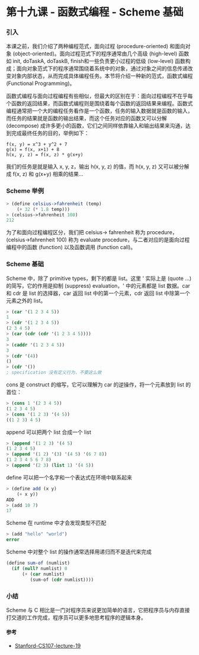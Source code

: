 # 第十九课 - 函数式编程 - Scheme 基础

### 引入

本课之前，我们介绍了两种编程范式，面向过程 \(procedure-oriented\) 和面向对象 \(object-oriented\)。面向过程范式下的程序通常由几个高级 \(high-level\) 函数如 init, doTaskA, doTaskB, finish和一些负责更小过程的低级 \(low-level\) 函数构成；面向对象范式下的程序通常围绕着系统中的对象，通过对象之间的信息传递改变对象内部状态，从而完成具体编程任务。本节将介绍一种新的范式，函数式编程 \(Functional Programming\)。

函数式编程与面向过程编程有些相似，但最大的区别在于：面向过程编程不在乎每个函数的返回结果，而函数式编程则是围绕着每个函数的返回结果来编程。函数式编程通常把一个大的编程任务看作是一个函数，任务的输入数据就是函数的输入，而任务的结果就是函数的输出结果，而这个任务对应的函数又可以分解 \(decompose\) 成许多更小的函数，它们之间同样依靠输入和输出结果来沟通，达到完成最终任务的目的，举例如下：

```
f(x, y) = x^3 + y^2 + 7
g(x) = f(x, x+1) + 8
h(x, y, z) = f(x, z) * g(x+y)
```

我们的任务是就是输入 x, y, z，输出 h\(x, y, z\) 的值，而 h\(x, y, z\) 又可以被分解成 f\(x, z\) 和 g\(x+y\) 相乘的结果...

### Scheme 举例

```scheme
> (define celsius->fahrenheit (temp)
    (+ 32 (* 1.8 temp)))
> (celsius->fahrenheit 100)
212
```

为了和面向过程编程区分，我们把 celsius-&gt; fahrenheit 称为 procedure，\(celsius-&gt;fahrenheit 100\) 称为 evaluate procedure，与二者对应的是面向过程编程中的函数 \(function\) 以及函数调用 \(function call\)。

### Scheme 基础

Scheme 中，除了 primitive types，剩下的都是 list。这里 ' 实际上是 \(quote ...\) 的简写，它的作用是抑制 \(suppress\) evaluation，' 中的元素都是 list 数据。car 和 cdr 是 list 的选择器，car 返回 list 中的第一个元素，cdr 返回 list 中除第一个元素之外的 list。

```scheme
> (car '(1 2 3 4 5))
1
> (cdr '(1 2 3 4 5))
(2 3 4 5)
> (car (cdr (cdr '(1 2 3 4 5))))
3
> (caddr '(1 2 3 4 5))
3
> (cdr '(4))
()
> (cdr '())
; specification 没有定义行为，不要这么做
```

cons 是 construct 的缩写，它可以理解为 car 的逆操作，将一个元素放到 list 的首位：

```scheme
> (cons 1 '(2 3 4 5))
(1 2 3 4 5)
> (cons '(1 2 3) '(4 5))
((1 2 3) 4 5)
```

append 可以把两个 list 合成一个 list

```scheme
> (append '(1 2 3) '(4 5)
(1 2 3 4 5)
> (append '(1 2) '(3) '(4 5) '(6 7 8))
(1 2 3 4 5 6 7 8)
> (append '(2 3) (list 1) '(4 5))
```

define 可以把一个名字和一个表达式在环境中联系起来

```scheme
> (define add (x y)
    (+ x y))
ADD
> (add 10 7)
17
```

Scheme 在 runtime 中才会发现类型不匹配

```scheme
> (add "hello" "world")
error
```

Scheme 中对整个 list 的操作通常选择用递归而不是迭代来完成

```scheme
(define sum-of (numlist)
  (if (null? numlist) 0
      (+ (car numlist)
         (sum-of (cdr numlist))))
```

### 小结

Scheme 与 C 相比是一门对程序员来说更加简单的语言，它把程序员与内存直接打交道的工作完成，程序员可以更多地思考程序的逻辑本身。

#### 参考

* [Stanford-CS107-lecture-19](https://www.youtube.com/watch?v=_cV8NWQCxnE&list=PL9D558D49CA734A02&index=19&t=1s)



